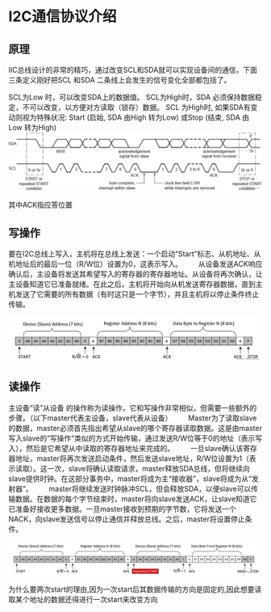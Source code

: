 # I2C通信协议介绍  

## 原理  

IIC总线设计的非常的精巧，通过改变SCL和SDA就可以实现设备间的通信，下面三条定义刚好把SCL 和SDA 二条线上会发生的信号变化全部都包括了。

SCL为Low 时，可以改变SDA上的数据值。
SCL为High时，SDA 必须保持数据稳定，不可以改变，以方便对方读取（锁存）数据。
SCL 为High时, 如果SDA有变动则视为特殊状况: Start (启始, SDA 由High 转为Low) 或Stop (结束, SDA 由Low 转为High)
![时许](img/2.jpeg)  

其中ACK指应答位置



## 写操作  

要在I2C总线上写入，主机将在总线上发送：一个启动“Start”标志、从机地址、从机地址后的最后一位（R/W位）设置为0，这表示写入。
  从设备发送ACK响应确认后，主设备将发送其希望写入的寄存器的寄存器地址。从设备将再次确认，让主设备知道它已准备就绪。在此之后，主机将开始向从机发送寄存器数据，直到主机发送了它需要的所有数据（有时这只是一个字节），并且主机将以停止条件终止传输。  

![写操作](img/1.jpeg)



## 读操作  

主设备“读”从设备 的操作称为读操作，它和写操作非常相似，但需要一些额外的步骤。（以下master代表主设备，slave代表从设备）
  Master为了读取slave的数据，master必须首先指出希望从slave的哪个寄存器读取数据。这是由master写入slave的“写操作”类似的方式开始传输，通过发送R/W位等于0的地址（表示写入），然后是它希望从中读取的寄存器地址来完成的。
  一旦slave确认该寄存器地址，master将再次发送启动条件，然后发送slave地址，R/W位设置为1（表示读取）。这一次，slave将确认读取请求，master释放SDA总线，但将继续向slave提供时钟。在这部分事务中，master将成为主“接收器”，slave将成为从“发射器”。
  master将继续发送时钟脉冲SCL，但会释放SDA，以便slave可以传输数据。在数据的每个字节结束时，master将向slave发送ACK，让slave知道它已准备好接收更多数据。一旦master接收到预期的字节数，它将发送一个NACK，向slave发送信号以停止通信并释放总线。之后，master将设置停止条件。  

![读时序](img/3.jpeg)

为什么要两次start的理由,因为一次start后其数据传输的方向是固定的,因此想要读取某个地址的数据还得进行一次start来改变方向